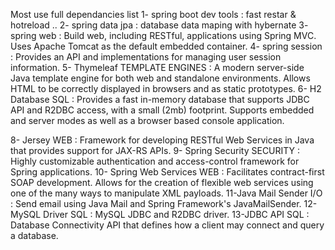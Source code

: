 Most use full dependancies list
1- spring boot dev tools : fast restar & hotreload ..
2- spring data jpa : database data maping with hybernate
3- spring web : Build web, including RESTful, applications using Spring MVC. Uses Apache Tomcat as the default embedded container.
4- spring session : Provides an API and implementations for managing user session information.
5- Thymeleaf TEMPLATE ENGINES : A modern server-side Java template engine for both web and standalone environments. Allows HTML to be correctly displayed in browsers and as static prototypes.
6- H2 Database SQL : Provides a fast in-memory database that supports JDBC API and R2DBC access, with a small (2mb) footprint. Supports embedded and server modes as well as a browser based console application.

8- Jersey WEB : Framework for developing RESTful Web Services in Java that provides support for JAX-RS APIs.
9- Spring Security SECURITY : Highly customizable authentication and access-control framework for Spring applications.
10- Spring Web Services WEB : Facilitates contract-first SOAP development. Allows for the creation of flexible web services using one of the many ways to manipulate XML payloads.
11-Java Mail Sender I/O : Send email using Java Mail and Spring Framework's JavaMailSender.
12- MySQL Driver SQL : MySQL JDBC and R2DBC driver.
13-JDBC API SQL : Database Connectivity API that defines how a client may connect and query a database.